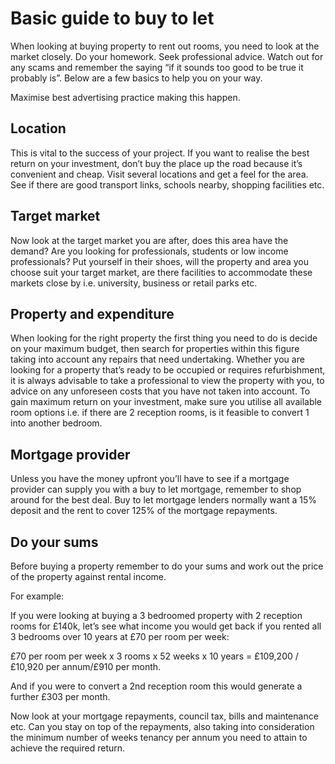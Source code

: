 Basic guide to buy to let
=========================

When looking at buying property to rent out rooms, you need to look at the
market closely. Do your homework. Seek professional advice. Watch out for any
scams and remember the saying “if it sounds too good to be true it probably is”.
Below are a few basics to help you on your way.

Maximise best advertising practice making this happen.


Location
--------


This is vital to the success of your project. If you want to realise the best
return on your investment, don’t buy the place up the road because it’s
convenient and cheap. Visit several locations and get a feel for the area. See
if there are good transport links, schools nearby, shopping facilities etc.


Target market
-------------


Now look at the target market you are after, does this area have the demand? Are
you looking for professionals, students or low income professionals? Put
yourself in their shoes, will the property and area you choose suit your target
market, are there facilities to accommodate these markets close by i.e.
university, business or retail parks etc.


Property and expenditure
------------------------


When looking for the right property the first thing you need to do is decide on
your maximum budget, then search for properties within this figure taking into
account any repairs that need undertaking. Whether you are looking for a
property that’s ready to be occupied or requires refurbishment, it is always
advisable to take a professional to view the property with you, to advice on any
unforeseen costs that you have not taken into account. To gain maximum return on
your investment, make sure you utilise all available room options i.e. if there
are 2 reception rooms, is it feasible to convert 1 into another bedroom.


Mortgage provider
-----------------


Unless you have the money upfront you’ll have to see if a mortgage provider can
supply you with a buy to let mortgage, remember to shop around for the best
deal. Buy to let mortgage lenders normally want a 15% deposit and the rent to
cover 125% of the mortgage repayments.


Do your sums
------------


Before buying a property remember to do your sums and work out the price of the
property against rental income.


For example:


If you were looking at buying a 3 bedroomed property with 2 reception rooms for
£140k, let’s see what income you would get back if you rented all 3 bedrooms
over 10 years at £70 per room per week:


£70 per room per week x 3 rooms x 52 weeks x 10 years = £109,200 /£10,920 per
annum/£910 per month.


And if you were to convert a 2nd reception room this would generate a further
£303 per month.

Now look at your mortgage repayments, council tax, bills and maintenance etc.
Can you stay on top of the repayments, also taking into consideration the
minimum number of weeks tenancy per annum you need to attain to achieve the
required return.
